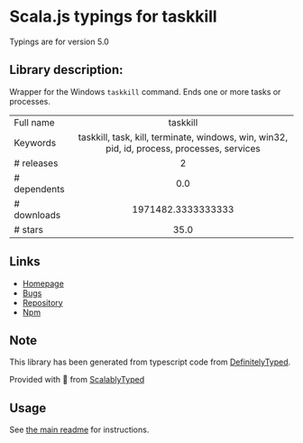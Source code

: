 
# Scala.js typings for taskkill

Typings are for version 5.0

## Library description:
Wrapper for the Windows `taskkill` command. Ends one or more tasks or processes.

|                    |                 |
| ------------------ | :-------------: |
| Full name          | taskkill |
| Keywords           | taskkill, task, kill, terminate, windows, win, win32, pid, id, process, processes, services |
| # releases         | 2 |
| # dependents       | 0.0 |
| # downloads        | 1971482.3333333333 |
| # stars            | 35.0 |

## Links
- [Homepage](https://github.com/sindresorhus/taskkill#readme)
- [Bugs](https://github.com/sindresorhus/taskkill/issues)
- [Repository](https://github.com/sindresorhus/taskkill)
- [Npm](https://www.npmjs.com/package/taskkill)
    


## Note
This library has been generated from typescript code from [DefinitelyTyped](https://definitelytyped.org).

Provided with :purple_heart: from [ScalablyTyped](https://github.com/oyvindberg/ScalablyTyped)

## Usage
See [the main readme](../../readme.md) for instructions.


